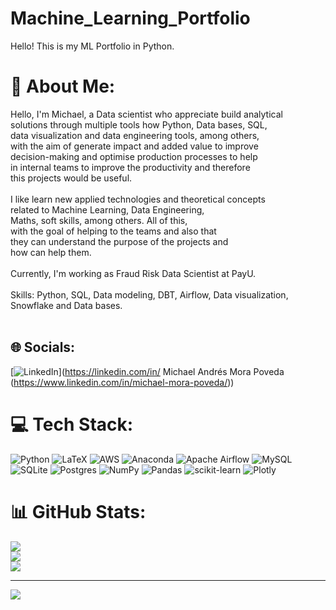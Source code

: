 # Machine_Learning_Portfolio
Hello! This is my ML Portfolio in Python.

# 💫 About Me:
Hello, I'm Michael, a Data scientist who appreciate build analytical <br>solutions through multiple tools how Python, Data bases, SQL, <br>data visualization and data engineering tools, among others, <br>with the aim of generate impact and added value to improve <br>decision-making and optimise production processes to help <br>in internal teams to improve the productivity and therefore <br>this projects would be useful.<br><br>I like learn new applied technologies and theoretical concepts <br>related to Machine Learning, Data Engineering, <br>Maths, soft skills, among others. All of this, <br>with the goal of helping to the teams and also that <br>they can understand the purpose of the projects and <br>how can help them.<br><br>Currently, I'm working as Fraud Risk Data Scientist at PayU.<br><br>Skills: Python, SQL, Data modeling, DBT, Airflow, Data visualization, <br>Snowflake and Data bases.<br><br>


## 🌐 Socials:
[![LinkedIn](https://img.shields.io/badge/LinkedIn-%230077B5.svg?logo=linkedin&logoColor=white)](https://linkedin.com/in/ Michael Andrés Mora Poveda (https://www.linkedin.com/in/michael-mora-poveda/)) 

# 💻 Tech Stack:
![Python](https://img.shields.io/badge/python-3670A0?style=plastic&logo=python&logoColor=ffdd54) ![LaTeX](https://img.shields.io/badge/latex-%23008080.svg?style=plastic&logo=latex&logoColor=white) ![AWS](https://img.shields.io/badge/AWS-%23FF9900.svg?style=plastic&logo=amazon-aws&logoColor=white) ![Anaconda](https://img.shields.io/badge/Anaconda-%2344A833.svg?style=plastic&logo=anaconda&logoColor=white) ![Apache Airflow](https://img.shields.io/badge/Apache%20Airflow-017CEE?style=plastic&logo=Apache%20Airflow&logoColor=white) ![MySQL](https://img.shields.io/badge/mysql-%2300f.svg?style=plastic&logo=mysql&logoColor=white) ![SQLite](https://img.shields.io/badge/sqlite-%2307405e.svg?style=plastic&logo=sqlite&logoColor=white) ![Postgres](https://img.shields.io/badge/postgres-%23316192.svg?style=plastic&logo=postgresql&logoColor=white) ![NumPy](https://img.shields.io/badge/numpy-%23013243.svg?style=plastic&logo=numpy&logoColor=white) ![Pandas](https://img.shields.io/badge/pandas-%23150458.svg?style=plastic&logo=pandas&logoColor=white) ![scikit-learn](https://img.shields.io/badge/scikit--learn-%23F7931E.svg?style=plastic&logo=scikit-learn&logoColor=white) ![Plotly](https://img.shields.io/badge/Plotly-%233F4F75.svg?style=plastic&logo=plotly&logoColor=white)
# 📊 GitHub Stats:
![](https://github-readme-stats.vercel.app/api?username=micmorap&theme=dark&hide_border=false&include_all_commits=false&count_private=false)<br/>
![](https://github-readme-streak-stats.herokuapp.com/?user=micmorap&theme=dark&hide_border=false)<br/>
![](https://github-readme-stats.vercel.app/api/top-langs/?username=micmorap&theme=dark&hide_border=false&include_all_commits=false&count_private=false&layout=compact)

---
[![](https://visitcount.itsvg.in/api?id=micmorap&icon=0&color=0)](https://visitcount.itsvg.in)

<!-- Proudly created with GPRM ( https://gprm.itsvg.in ) -->
